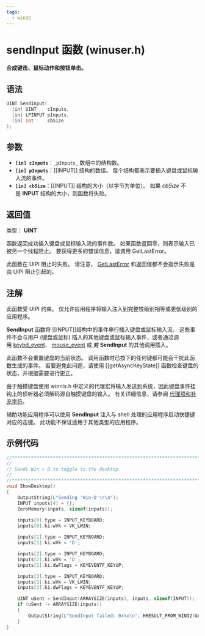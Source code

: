 ```yaml
---
tags:
  - win32
---
```

# sendInput 函数 (winuser.h)

**合成键击、鼠标动作和按钮单击。**

## 语法

```C++
UINT SendInput(
  [in] UINT    cInputs,
  [in] LPINPUT pInputs,
  [in] int     cbSize
);
```

## 参数

- **`[in] cInputs`**：`_pInputs_` 数组中的结构数。
- **`[in] pInputs`**：[[INPUT]] 结构的数组。 每个结构都表示要插入键盘或鼠标输入流的事件。
- **`[in] cbSize`**：[[INPUT]] 结构的大小（以字节为单位）。 如果 _cbSize_ 不是 **INPUT** 结构的大小，则函数将失败。

## 返回值

类型： **UINT**

函数返回成功插入键盘或鼠标输入流的事件数。 如果函数返回零，则表示输入已被另一个线程阻止。 要获得更多的错误信息，请调用 GetLastError。

此函数在 UIPI 阻止时失败。 请注意， [GetLastError](https://learn.microsoft.com/zh-cn/windows/desktop/api/errhandlingapi/nf-errhandlingapi-getlasterror) 和返回值都不会指示失败是由 UIPI 阻止引起的。

## 注解

此函数受 UIPI 约束。 仅允许应用程序将输入注入到完整性级别相等或更低级别的应用程序。

**SendInput** 函数将 [[INPUT]]结构中的事件串行插入键盘或鼠标输入流。 这些事件不会与用户 (键盘或鼠标) 插入的其他键盘或鼠标输入事件，或者通过调用 [keybd_event](https://learn.microsoft.com/zh-cn/windows/desktop/api/winuser/nf-winuser-keybd_event)、 [mouse_event](https://learn.microsoft.com/zh-cn/windows/desktop/api/winuser/nf-winuser-mouse_event) 或 **对 SendInput** 的其他调用插入。

此函数不会重置键盘的当前状态。 调用函数时已按下的任何键都可能会干扰此函数生成的事件。 若要避免此问题，请使用 [[getAsyncKeyState]] 函数检查键盘的状态，并根据需要进行更正。

由于触摸键盘使用 winnls.h 中定义的代理宏将输入发送到系统，因此键盘事件挂钩上的侦听器必须解码源自触摸键盘的输入。 有关详细信息，请参阅 [代理项和补充字符](https://learn.microsoft.com/zh-cn/windows/desktop/Intl/surrogates-and-supplementary-characters)。

辅助功能应用程序可以使用 **SendInput** 注入与 shell 处理的应用程序启动快捷键对应的击键。 此功能不保证适用于其他类型的应用程序。

## 示例代码

```C++
//**********************************************************************
//
// Sends Win + D to toggle to the desktop
//
//**********************************************************************
void ShowDesktop()
{
    OutputString(L"Sending 'Win-D'\r\n");
    INPUT inputs[4] = {};
    ZeroMemory(inputs, sizeof(inputs));

    inputs[0].type = INPUT_KEYBOARD;
    inputs[0].ki.wVk = VK_LWIN;
   
    inputs[1].type = INPUT_KEYBOARD;
    inputs[1].ki.wVk = 'D';

    inputs[2].type = INPUT_KEYBOARD;
    inputs[2].ki.wVk = 'D';
    inputs[2].ki.dwFlags = KEYEVENTF_KEYUP;

    inputs[3].type = INPUT_KEYBOARD;
    inputs[3].ki.wVk = VK_LWIN;
    inputs[3].ki.dwFlags = KEYEVENTF_KEYUP;

    UINT uSent = SendInput(ARRAYSIZE(inputs), inputs, sizeof(INPUT));
    if (uSent != ARRAYSIZE(inputs))
    {
        OutputString(L"SendInput failed: 0x%x\n", HRESULT_FROM_WIN32(GetLastError()));
    } 
}
```
